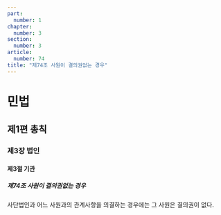 ```yaml
---
part:
  number: 1
chapter:
  number: 3
section:
  number: 3
article:
  number: 74
title: "제74조 사원이 결의권없는 경우"
---
```

# 민법

## 제1편 총칙

### 제3장 법인

#### 제3절 기관

##### 제74조 사원이 결의권없는 경우

사단법인과 어느 사원과의 관계사항을 의결하는 경우에는 그 사원은 결의권이 없다.
